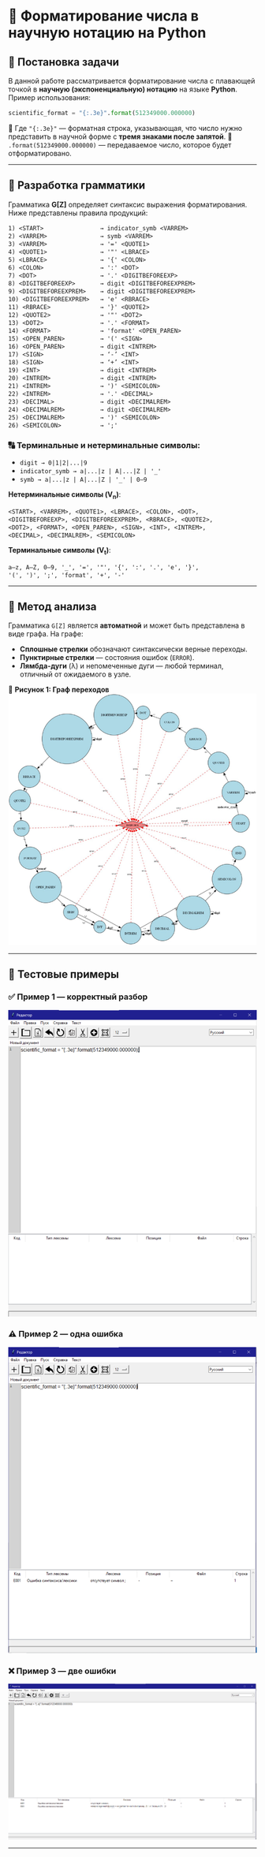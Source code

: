 # 📐 Форматирование числа в научную нотацию на Python

## 📌 Постановка задачи

В данной работе рассматривается форматирование числа с плавающей точкой в **научную (экспоненциальную) нотацию** на языке **Python**. Пример использования:

```python
scientific_format = "{:.3e}".format(512349000.000000)
```

🔹 Где `"{:.3e}"` — форматная строка, указывающая, что число нужно представить в научной форме с **тремя знаками после запятой**.
🔹 `.format(512349000.000000)` — передаваемое число, которое будет отформатировано.

---

## 🧬 Разработка грамматики

Грамматика **G\[Z]** определяет синтаксис выражения форматирования. Ниже представлены правила продукций:

```
1) <START>                → indicator_symb <VARREM>
2) <VARREM>               → symb <VARREM>
3) <VARREM>               → '=' <QUOTE1>
4) <QUOTE1>               → '"' <LBRACE>
5) <LBRACE>               → '{' <COLON>
6) <COLON>                → ':' <DOT>
7) <DOT>                  → '.' <DIGITBEFOREEXP>
8) <DIGITBEFOREEXP>       → digit <DIGITBEFOREEXPREM>
9) <DIGITBEFOREEXPREM>    → digit <DIGITBEFOREEXPREM>
10) <DIGITBEFOREEXPREM>   → 'e' <RBRACE>
11) <RBRACE>              → '}' <QUOTE2>
12) <QUOTE2>              → '"' <DOT2>
13) <DOT2>                → '.' <FORMAT>
14) <FORMAT>              → 'format' <OPEN_PAREN>
15) <OPEN_PAREN>          → '(' <SIGN>
16) <OPEN_PAREN>          → digit <INTREM>
17) <SIGN>                → ‘-’ <INT>
18) <SIGN>                → ‘+’ <INT>
19) <INT>                 → digit <INTREM>
20) <INTREM>              → digit <INTREM>
21) <INTREM>              → ')' <SEMICOLON>
22) <INTREM>              → '.' <DECIMAL>
23) <DECIMAL>             → digit <DECIMALREM>
24) <DECIMALREM>          → digit <DECIMALREM>
25) <DECIMALREM>          → ')' <SEMICOLON>
26) <SEMICOLON>           → ';'
```

### 🔠 Терминальные и нетерминальные символы:

* `digit → 0|1|2|...|9`
* `indicator_symb → a|...|z | A|...|Z | '_'`
* `symb → a|...|z | A|...|Z | '_' | 0–9`

**Нетерминальные символы (V<sub>n</sub>)**:

```
<START>, <VARREM>, <QUOTE1>, <LBRACE>, <COLON>, <DOT>,
<DIGITBEFOREEXP>, <DIGITBEFOREEXPREM>, <RBRACE>, <QUOTE2>,
<DOT2>, <FORMAT>, <OPEN_PAREN>, <SIGN>, <INT>, <INTREM>,
<DECIMAL>, <DECIMALREM>, <SEMICOLON>
```

**Терминальные символы (V<sub>t</sub>)**:

```
a–z, A–Z, 0–9, '_', '=', '"', '{', ':', '.', 'e', '}', 
'(', ')', ';', 'format', '+', '-'
```

---

## 🧮 Метод анализа

Грамматика `G[Z]` является **автоматной** и может быть представлена в виде графа.
На графе:

* **Сплошные стрелки** обозначают синтаксически верные переходы.
* **Пунктирные стрелки** — состояния ошибок (`ERROR`).
* **Лямбда-дуги** (λ) и непомеченные дуги — любой терминал, отличный от ожидаемого в узле.

📌 **Рисунок 1: Граф переходов**
![Граф переходов](./readME/image.png)

---

## 🧪 Тестовые примеры

### ✅ Пример 1 — корректный разбор

![Пример 1 — корректный](./readME/image1.png)

### ⚠️ Пример 2 — одна ошибка

![Пример 2 — одна ошибка](./readME/image2.png)

### ❌ Пример 3 — две ошибки

![Пример 3 — две ошибки](./readME/image3.png)

---
